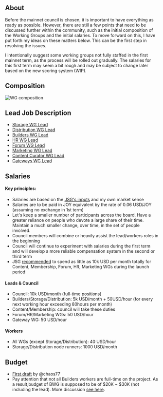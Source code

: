 ## About

Before the mainnet council is chosen, it is important to have everything as ready as possible. However, there are still a few points that need to be discussed further within the community, such as the initial composition of the Working Groups and the initial salaries. To move forward on this, I have put forth my ideas on these matters below. This can be the first step in resolving the issues. 

I intentionally suggest some working groups not fully staffed in the first mainnet term, as the process will be rolled out gradually. 
The salaries for this first term may seem a bit rough and may be subject to change later based on the new scoring system (WIP).

## Composition
![WG composition](https://i.imgur.com/Y32t7ql.png)

## Lead Job Description
- [Storage WG Lead](https://github.com/0x2bc/community-repo/blob/master/community-roadmap/LeadsJD.md#storage-wg-lead)
- [Distribution WG Lead](https://github.com/0x2bc/community-repo/blob/master/community-roadmap/LeadsJD.md#distribution-wg-lead)  
- [Builders WG Lead](https://github.com/0x2bc/community-repo/blob/master/community-roadmap/LeadsJD.md#builders-wg-lead)
- [HR WG Lead](https://github.com/0x2bc/community-repo/blob/master/community-roadmap/LeadsJD.md#hr-working-group-lead) 
- [Forum WG Lead](https://github.com/0x2bc/community-repo/blob/master/community-roadmap/LeadsJD.md#forum-working-group-lead)
- [Marketing WG Lead](https://github.com/0x2bc/community-repo/blob/master/community-roadmap/LeadsJD.md#marketing-wg-lead)
- [Content Curator WG Lead](https://github.com/0x2bc/community-repo/blob/master/community-roadmap/LeadsJD.md#content-curator-wg-lead)
- [Gateways WG Lead](https://github.com/0x2bc/community-repo/blob/master/community-roadmap/LeadsJD.md#gateways)

## Salaries

#### Key principles:
- Salaries are based on the [JSG's inputs](https://gist.github.com/bedeho/1b231111596e25b215bc66f0bd0e7ccc) and my own market sense 
- Salaries are to be paid in JOY equivalent by the rate of 0.06 USD/JOY (assuming no exchange in 1st term)
- Let's keep a smaller number of participants across the board. Have a greater reliance on people who devote a large share of their time. Maintain a much smaller change, over time, in the set of people involved.
- Council members will combine or heavily assist the lead/workers roles in the beginning
- Council will continue to experiment with salaries during the first term and will develop a more reliable compensation system in the second or third term
- JSG [recommended](https://gist.github.com/bedeho/1b231111596e25b215bc66f0bd0e7ccc#budgets--spending-and-inflation) to spend as little as 10k USD per month totally for Content, Membership, Forum, HR, Marketing WGs during the launch period

#### Leads & Council
- Council: 10k USD/month (full-time positions)
- Builders/Storage/Distribution: 5k USD/month + 50USD/hour (for every next working hour exceeding 80hours per month) 
- Content/Membership: council will take these duties
- Forum/HR/Marketing WGs: 50 USD/hour
- Gateway WG: 50 USD/hour

#### Workers
- All WGs (except Storage/Distribution): 40 USD/hour
- Storage/Distribution node runners: 1000 USD/month

## Budget

- [First draft](https://discord.com/channels/811216481340751934/812343711870091285/1052465528834363492) by @chaos77
- Pay attention that not all Builders workers are full-time on the project. As a result,budget of BWG is supposed to be of $20K ~ $30K (not including the lead). More discussion [see here](https://discord.com/channels/811216481340751934/812343711870091285/1052778778331451463).
